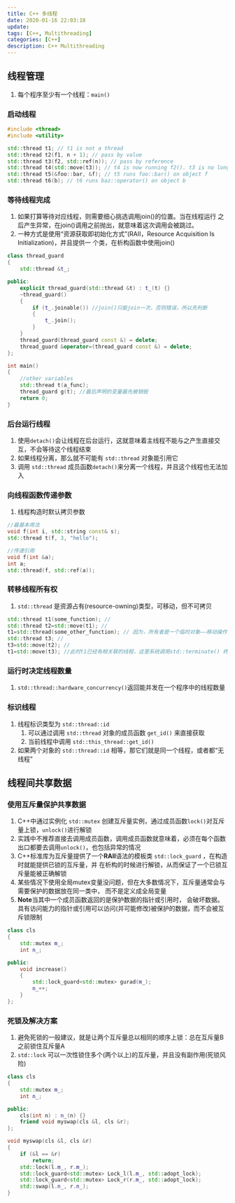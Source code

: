 ```yaml
---
title: C++ 多线程
date: 2020-01-16 22:03:18
update:
tags: [C++, Multithreading]
categories: [C++]
description: C++ Multithreading
---
```


## 线程管理

1. 每个程序至少有一个线程：`main()`

### 启动线程

```cpp
#include <thread>
#include <utility>

std::thread t1; // t1 is not a thread
std::thread t2(f1, n + 1); // pass by value
std::thread t3(f2, std::ref(n)); // pass by reference
std::thread t4(std::move(t3)); // t4 is now running f2(). t3 is no longer a thread
std::thread t5(&foo::bar, &f); // t5 runs foo::bar() on object f
std::thread t6(b); // t6 runs baz::operator() on object b
```

### 等待线程完成

1. 如果打算等待对应线程，则需要细心挑选调用join()的位置。当在线程运行
之后产生异常，在join()调用之前抛出，就意味着这次调用会被跳过。
2. 一种方式是使用“资源获取即初始化方式”(RAII，Resource Acquisition Is Initialization)，并且提供一
个类，在析构函数中使用join()

```cpp
class thread_guard
{
    std::thread &t_;

public:
    explicit thread_guard(std::thread &t) : t_(t) {}
    ~thread_guard()
    {
        if (t_.joinable()) //join()只能join一次，否则错误，所以先判断
        {
            t_.join();
        }
    }
    thread_guard(thread_guard const &) = delete;
    thread_guard &operator=(thread_guard const &) = delete;
};

int main()
{
    //other variables
    std::thread t(a_func);
    thread_guard g(t); //最后声明的变量最先被销毁
    return 0;
}
```

### 后台运行线程

1. 使用`detach()`会让线程在后台运行，这就意味着主线程不能与之产生直接交互，不会等待这个线程结束
2. 如果线程分离，那么就不可能有 `std::thread` 对象能引用它
3. 调用 `std::thread` 成员函数`detach()`来分离一个线程，并且这个线程也无法加入

### 向线程函数传递参数

1. 线程构造时默认拷贝参数

```cpp
//最基本用法
void f(int i, std::string const& s);
std::thread t(f, 3, "hello");

//传递引用
void f(int &a);
int a;
std::thread(f, std::ref(a));
```

### 转移线程所有权

1. `std::thread` 是资源占有(resource-owning)类型，可移动，但不可拷贝

```cpp
std::thread t1(some_function); //
std::thread t2=std::move(t1); //
t1=std::thread(some_other_function); // 因为，所有者是一个临时对象——移动操作将会隐式的调用。
std::thread t3; //
t3=std::move(t2); //
t1=std::move(t3); //此时t1已经有相关联的线程，这里系统调用std::terminate() 终止程序继续运行
```

### 运行时决定线程数量

1. `std::thread::hardware_concurrency()`返回能并发在一个程序中的线程数量

### 标识线程

1. 线程标识类型为 `std::thread::id`
   1. 可以通过调用 `std::thread` 对象的成员函数 `get_id()` 来直接获取
   2. 当前线程中调用 `std::this_thread::get_id()`
2. 如果两个对象的 `std::thread::id` 相等，那它们就是同一个线程，或者都“无线程”

## 线程间共享数据

### 使用互斥量保护共享数据

1. C++中通过实例化 `std::mutex` 创建互斥量实例，通过成员函数`lock()`对互斥量上锁，`unlock()`进行解锁
2. 实践中不推荐直接去调用成员函数，调用成员函数就意味着，必须在每个函数出口都要去调用`unlock()`，也包括异常的情况
3. C++标准库为互斥量提供了一个**RAII**语法的模板类 `std::lock_guard` ，在构造时就能提供已锁的互斥量，并
   在析构的时候进行解锁，从而保证了一个已锁互斥量能被正确解锁
4. 某些情况下使用全局mutex变量没问题，但在大多数情况下，互斥量通常会与需要保护的数据放在同一类中，
   而不是定义成全局变量
5. **Note**当其中一个成员函数返回的是保护数据的指针或引用时，
   会破坏数据。具有访问能力的指针或引用可以访问(并可能修改)被保护的数据，而不会被互斥锁限制

```cpp
class cls
{
    std::mutex m_;
    int n_;

public:
    void increase()
    {
        std::lock_guard<std::mutex> gurad(m_);
        n_++;
    }
};
```

### 死锁及解决方案

1. 避免死锁的一般建议，就是让两个互斥量总以相同的顺序上锁：总在互斥量B之前锁住互斥量A
2. `std::lock` 可以一次性锁住多个(两个以上)的互斥量，并且没有副作用(死锁风险)

```cpp
class cls
{
    std::mutex m_;
    int n_;

public:
    cls(int n) : n_(n) {}
    friend void myswap(cls &l, cls &r);
};

void myswap(cls &l, cls &r)
{
    if (&l == &r)
        return;
    std::lock(l.m_, r.m_);
    std::lock_guard<std::mutex> Lock_l(l.m_, std::adopt_lock);
    std::lock_guard<std::mutex> Lock_r(r.m_, std::adopt_lock);
    std::swap(l.n_, r.n_);
}
```